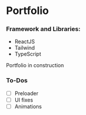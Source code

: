 # Portfolio

### Framework and Libraries:
- ReactJS
- Tailwind
- TypeScript


Portfolio in construction

### To-Dos
- [ ] Preloader
- [ ] UI fixes
- [ ] Animations